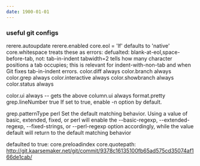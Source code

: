 ```yaml
---
date: 1900-01-01
---
```



### useful git configs
rerere.autoupdate
rerere.enabled
core.eol = 'lf' defaults to 'native'
core.whitespace  treats these as errors:
  defualted: blank-at-eol,space-before-tab,
  not: tab-in-indent
       tabwidth=2    tells how many character positions a tab occupies; this is relevant for indent-with-non-tab and when Git fixes tab-in-indent errors.
       color.diff always
       color.branch always
       color.grep always
       color.interactive always
       color.showbranch always
       color.status always


color.ui always    -- gets the above
column.ui always
format.pretty
grep.lineNumber true If set to true, enable -n option by default.

grep.patternType perl
Set the default matching behavior. Using a value of basic, extended, fixed, or perl will enable the --basic-regexp, --extended-regexp, --fixed-strings, or --perl-regexp option accordingly, while the value default will return to the default matching behavior


defaulted to true:
core.preloadindex
core.quotepath: http://git.kaarsemaker.net/git/commit/9378c16135100fb65ad575cd35074af166de1cab/
